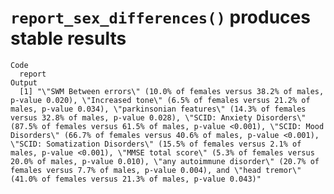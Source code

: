 # `report_sex_differences()` produces stable results

    Code
      report
    Output
      [1] "\"SWM Between errors\" (10.0% of females versus 38.2% of males, p-value 0.020), \"Increased tone\" (6.5% of females versus 21.2% of males, p-value 0.034), \"parkinsonian features\" (14.3% of females versus 32.8% of males, p-value 0.028), \"SCID: Anxiety Disorders\" (87.5% of females versus 61.5% of males, p-value <0.001), \"SCID: Mood Disorders\" (66.7% of females versus 40.6% of males, p-value <0.001), \"SCID: Somatization Disorders\" (15.5% of females versus 2.1% of males, p-value <0.001), \"MMSE total score\" (5.3% of females versus 20.0% of males, p-value 0.010), \"any autoimmune disorder\" (20.7% of females versus 7.7% of males, p-value 0.004), and \"head tremor\" (41.0% of females versus 21.3% of males, p-value 0.043)"

